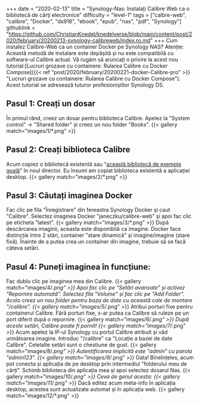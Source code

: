 +++
date = "2020-02-13"
title = "Synology-Nas: Instalați Calibre Web ca o bibliotecă de cărți electronice"
difficulty = "level-1"
tags = ["calbre-web", "calibre", "Docker", "ds918", "ebook", "epub", "nas", "pdf", "Synology"]
githublink = "https://github.com/ChristianKnedel/knedelverse/blob/main/content/post/2020/february/20200213-synology-calibreweb/index.ro.md"
+++
Cum instalez Calibre-Web ca un container Docker pe Synology NAS? Atenție: Această metodă de instalare este depășită și nu este compatibilă cu software-ul Calibre actual. Vă rugăm să aruncați o privire la acest nou tutorial:[Lucruri grozave cu containere: Rularea Calibre cu Docker Compose]({{< ref "post/2020/february/20200221-docker-Calibre-pro" >}} "Lucruri grozave cu containere: Rularea Calibre cu Docker Compose"). Acest tutorial se adresează tuturor profesioniștilor Synology DS.
## Pasul 1: Creați un dosar
În primul rând, creez un dosar pentru biblioteca Calibre.  Apelez la "System control" -> "Shared folder" și creez un nou folder "Books".
{{< gallery match="images/1/*.png" >}}

##  Pasul 2: Creați biblioteca Calibre
Acum copiez o bibliotecă existentă sau "[această bibliotecă de exemple goală](https://drive.google.com/file/d/1zfeU7Jh3FO_jFlWSuZcZQfQOGD0NvXBm/view)" în noul director. Eu însumi am copiat biblioteca existentă a aplicației desktop.
{{< gallery match="images/2/*.png" >}}

## Pasul 3: Căutați imaginea Docker
Fac clic pe fila "Înregistrare" din fereastra Synology Docker și caut "Calibre". Selectez imaginea Docker "janeczku/calibre-web" și apoi fac clic pe eticheta "latest".
{{< gallery match="images/3/*.png" >}}
După descărcarea imaginii, aceasta este disponibilă ca imagine. Docker face distincție între 2 stări, container "stare dinamică" și imagine/imagine (stare fixă). Înainte de a putea crea un container din imagine, trebuie să se facă câteva setări.
## Pasul 4: Puneți imaginea în funcțiune:
Fac dublu clic pe imaginea mea din Calibre.
{{< gallery match="images/4/*.png" >}}
Apoi fac clic pe "Setări avansate" și activez "Repornire automată". Selectez fila "Volume" și fac clic pe "Add Folder". Acolo creez un nou folder pentru baza de date cu această cale de montare "/calibre".
{{< gallery match="images/5/*.png" >}}
Atribui porturi fixe pentru containerul Calibre. Fără porturi fixe, s-ar putea ca Calibre să ruleze pe un port diferit după o repornire.
{{< gallery match="images/6/*.png" >}}
După aceste setări, Calibre poate fi pornit!
{{< gallery match="images/7/*.png" >}}
Acum apelez la IP-ul Synology cu portul Calibre atribuit și văd următoarea imagine. Introduc "/calibre" ca "Locație a bazei de date Calibre". Celelalte setări sunt o chestiune de gust.
{{< gallery match="images/8/*.png" >}}
Autentificarea implicită este "admin" cu parola "admin123".
{{< gallery match="images/9/*.png" >}}
Gata! Bineînțeles, acum pot conecta și aplicația de pe desktop prin intermediul "folderului meu de cărți". Schimb biblioteca din aplicația mea și apoi selectez dosarul Nas.
{{< gallery match="images/10/*.png" >}}
Ceva de genul acesta:
{{< gallery match="images/11/*.png" >}}
Dacă editez acum meta-info în aplicația desktop, acestea sunt actualizate automat și în aplicația web.
{{< gallery match="images/12/*.png" >}}